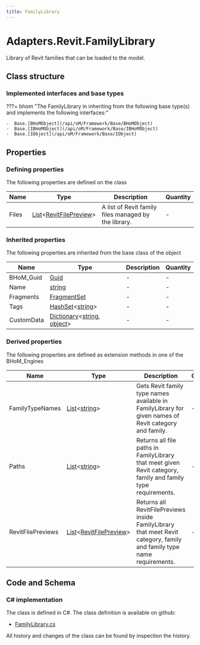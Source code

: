 ```yaml
---
title: FamilyLibrary
---
```


# Adapters.Revit.FamilyLibrary

Library of Revit families that can be loaded to the model.

## Class structure

### Implemented interfaces and base types

???+ bhom "The FamilyLibrary in inheriting from the following base type(s) and implements the following interfaces:"

    -  Base.[BHoMObject](/api/oM/Framework/Base/BHoMObject)
    -  Base.[IBHoMObject](/api/oM/Framework/Base/IBHoMObject)
    -  Base.[IObject](/api/oM/Framework/Base/IObject)


## Properties



### Defining properties

The following properties are defined on the class

| Name             | Type             | Description      | Quantity         |
|------------------|------------------|------------------|------------------|
| Files | [List](https://learn.microsoft.com/en-us/dotnet/api/System.Collections.Generic.List-1?view=netstandard-2.0)&lt;[RevitFilePreview](/api/oM/Adapter/Adapters/Revit/RevitFilePreview)&gt; | A list of Revit family files managed by the library. | - |


### Inherited properties
The following properties are inherited from the base class of the object

| Name             | Type             | Description      | Quantity         |
|------------------|------------------|------------------|------------------|
| BHoM_Guid | [Guid](https://learn.microsoft.com/en-us/dotnet/api/System.Guid?view=netstandard-2.0) | - | - |
| Name | [string](https://learn.microsoft.com/en-us/dotnet/api/System.String?view=netstandard-2.0) | - | - |
| Fragments | [FragmentSet](/api/oM/Framework/Base/FragmentSet) | - | - |
| Tags | [HashSet](https://learn.microsoft.com/en-us/dotnet/api/System.Collections.Generic.HashSet-1?view=netstandard-2.0)&lt;[string](https://learn.microsoft.com/en-us/dotnet/api/System.String?view=netstandard-2.0)&gt; | - | - |
| CustomData | [Dictionary](https://learn.microsoft.com/en-us/dotnet/api/System.Collections.Generic.Dictionary-2?view=netstandard-2.0)&lt;[string](https://learn.microsoft.com/en-us/dotnet/api/System.String?view=netstandard-2.0), [object](https://learn.microsoft.com/en-us/dotnet/api/System.Object?view=netstandard-2.0)&gt; | - | - |


### Derived properties

The following properties are defined as extension methods in one of the BHoM_Engines

| Name             | Type             | Description      | Quantity         | Engine           |
|------------------|------------------|------------------|------------------|------------------|
| FamilyTypeNames | [List](https://learn.microsoft.com/en-us/dotnet/api/System.Collections.Generic.List-1?view=netstandard-2.0)&lt;[string](https://learn.microsoft.com/en-us/dotnet/api/System.String?view=netstandard-2.0)&gt; | Gets Revit family type names available in FamilyLibrary for given names of Revit category and family. | - | Revit_Engine |
| Paths | [List](https://learn.microsoft.com/en-us/dotnet/api/System.Collections.Generic.List-1?view=netstandard-2.0)&lt;[string](https://learn.microsoft.com/en-us/dotnet/api/System.String?view=netstandard-2.0)&gt; | Returns all file paths in FamilyLibrary that meet given Revit category, family and family type requirements. | - | Revit_Engine |
| RevitFilePreviews | [List](https://learn.microsoft.com/en-us/dotnet/api/System.Collections.Generic.List-1?view=netstandard-2.0)&lt;[RevitFilePreview](/api/oM/Adapter/Adapters/Revit/RevitFilePreview)&gt; | Returns all RevitFilePreviews inside FamilyLibrary that meet Revit category, family and family type name requirements. | - | Revit_Engine |


## Code and Schema

### C# implementation

The class is defined in C#. The class definition is available on github:

- [FamilyLibrary.cs](https://github.com/BHoM/Revit_Toolkit/blob/develop/Revit_oM/Misc/FamilyLibrary.cs)

All history and changes of the class can be found by inspection the history.
